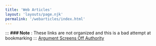 ```yaml
---
title: 'Web Articles'
layout: 'layouts/page.njk'
permalink: '/webarticles/index.html'
---
```


:::
__### Note__ : These links are not organized and this is a bad attempt at bookmarking
:::
[Argument Screens Off Authority](https://www.lesswrong.com/posts/5yFRd3cjLpm3Nd6Di/argument-screens-off-authority)